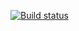 [![Build status](https://ci.appveyor.com/api/projects/status/f9n9e2frmim1roc1?svg=true)](https://ci.appveyor.com/project/ValeriaBorisova/selenium-selenid)
